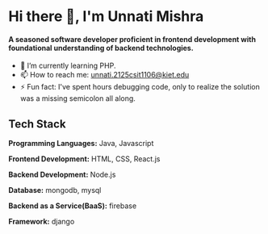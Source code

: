 
# Hi there 👋, I'm Unnati Mishra

<h4>A seasoned software developer proficient in frontend development with foundational understanding of backend technologies.</h4>

- 🌱 I’m currently learning PHP.
- 📫 How to reach me: unnati.2125csit1106@kiet.edu
- ⚡ Fun fact: I've spent hours debugging code, only to realize the solution was a missing semicolon all along.
## Tech Stack

**Programming Languages:** Java, Javascript

**Frontend Development:** HTML, CSS, React.js

**Backend Development:** Node.js

**Database:** mongodb, mysql

**Backend as a Service(BaaS):** firebase

**Framework:** django

